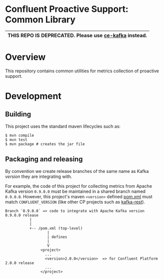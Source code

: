 # Confluent Proactive Support: Common Library
| THIS REPO IS DEPRECATED.  Please use [ce-kafka](https://github.com/confluentinc/ce-kafka) instead. |
| -------------------------------------------------------------------------------------------------- |


# Overview

This repository contains common utilities for metrics collection of proactive support.


# Development

## Building

This project uses the standard maven lifecycles such as:

```shell
$ mvn compile
$ mvn test
$ mvn package # creates the jar file
```


## Packaging and releasing

By convention we create release branches of the same name as Kafka _version_ they are integrating with.

For example, the code of this project for collecting metrics from Apache Kafka version `0.9.0.0` must be maintained
in a shared branch named `0.9.0.0`.  However, this project's maven `<version>` defined [pom.xml](pom.xml) must match
`CONFLUENT_VERSION` (like other CP
projects such as [kafka-rest](https://github.com/confluentinc/kafka-rest/)).

```
Branch `0.9.0.0` => code to integrate with Apache Kafka version 0.9.0.0 release
           |
           |
           +-- /pom.xml (top-level)
                   |
                   | defines
                   |
                   V
                <project>
                  ...
                  <version>2.0.0</version>  => for Confluent Platform 2.0.0 release
                  ...
                </project>
```
